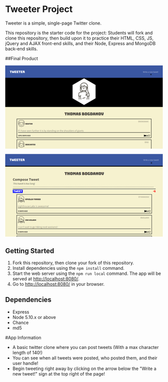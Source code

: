 # Tweeter Project

Tweeter is a simple, single-page Twitter clone.

This repository is the starter code for the project: Students will fork and clone this repository, then build upon it to practice their HTML, CSS, JS, jQuery and AJAX front-end skills, and their Node, Express and MongoDB back-end skills.

##Final Product

!["The homepage for Tweeter!"](https://raw.githubusercontent.com/ThomasBogdanov/tweeter/master/docs/TweeterFinalProduct.png)

!["Great error handling and updated tweets!"](https://raw.githubusercontent.com/ThomasBogdanov/tweeter/master/docs/TooManyCharacters.png)

## Getting Started

1. Fork this repository, then clone your fork of this repository.
2. Install dependencies using the `npm install` command.
3. Start the web server using the `npm run local` command. The app will be served at <http://localhost:8080/>.
4. Go to <http://localhost:8080/> in your browser.

## Dependencies

- Express
- Node 5.10.x or above
- Chance
- md5

#App Information

- A basic twitter clone where you can post tweets (With a max character length of 140!)
- You can see when all tweets were posted, who posted them, and their user handle!
- Begin tweeting right away by clicking on the arrow below the "Write a new tweet!" sign at the top right of the      page!

